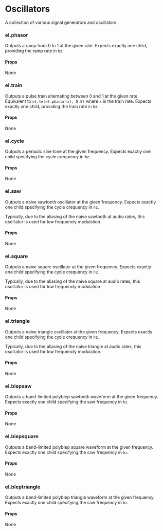 # Oscillators

A collection of various signal generators and oscillators.


### el.phasor

Outputs a ramp from 0 to 1 at the given rate. Expects exactly one child, providing
the ramp rate in `hz`.

#### Props

None

### el.train

Outputs a pulse train alternating between 0 and 1 at the given rate. Equivalent to
`el.le(el.phasor(x), 0.5)` where `x` is the train rate. Expects exactly one child,
providing the train rate in `hz`.

#### Props

None

### el.cycle

Outputs a periodic sine tone at the given frequency. Expects exactly one child
specifying the cycle crequency in `hz`.

#### Props

None

### el.saw

Outputs a naive sawtooth oscillator at the given frequency. Expects exactly one child
specifying the cycle crequency in `hz`.

Typically, due to the aliasing of the naive sawtooth at audio rates, this oscillator
is used for low frequencly modulation.

#### Props

None

### el.square

Outputs a naive square oscillator at the given frequency. Expects exactly one child
specifying the cycle crequency in `hz`.

Typically, due to the aliasing of the naive square at audio rates, this oscillator
is used for low frequencly modulation.

#### Props

None

### el.triangle

Outputs a naive triangle oscillator at the given frequency. Expects exactly one child
specifying the cycle crequency in `hz`.

Typically, due to the aliasing of the naive triangle at audio rates, this oscillator
is used for low frequencly modulation.

#### Props

None

### el.blepsaw

Outputs a band-limited polyblep sawtooth waveform at the given frequency. Expects
exactly one child specifying the saw frequency in `hz`.

#### Props

None

### el.blepsquare

Outputs a band-limited polyblep square waveform at the given frequency. Expects
exactly one child specifying the saw frequency in `hz`.

#### Props

None

### el.bleptriangle

Outputs a band-limited polyblep triangle waveform at the given frequency. Expects
exactly one child specifying the saw frequency in `hz`.

#### Props

None


